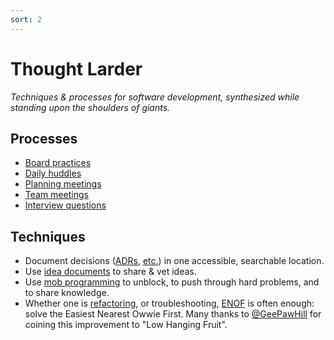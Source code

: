 ```yaml
---
sort: 2
---
```


# Thought Larder

_Techniques & processes for software development, synthesized while standing upon the shoulders of giants._

## Processes

- [Board practices](board-practices.md)
- [Daily huddles](daily-huddles.md)
- [Planning meetings](planning-meetings.md)
- [Team meetings](team-meetings.md)
- [Interview questions](tech-programming-interview-questions.md)

## Techniques

- Document decisions ([ADRs](architectural-decision-records.md), [etc.](flowchart.md)) in one accessible, searchable location.
- Use [idea documents](idea-documents.md) to share & vet ideas.
- Use [mob programming](mob-programming.md) to unblock, to push through hard problems, and to share knowledge.
- Whether one is [refactoring](https://www.geepawhill.org/2019/03/03/refactoring-pro-tip-easiest-nearest-owwie-first/), or troubleshooting, [ENOF](https://twitter.com/GeePawHill/status/1305157815854657536?s=20) is often enough: solve the Easiest Nearest Owwie First. Many thanks to [@GeePawHill](https://twitter.com/GeePawHill) for coining this improvement to "Low Hanging Fruit".

<!--stackedit_data:
eyJoaXN0b3J5IjpbLTE5OTE4MjI1OTAsLTEyNzk2NDEyNDVdfQ
==
-->
